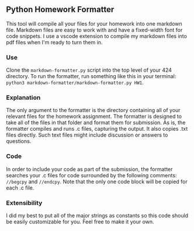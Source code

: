 ## Python Homework Formatter
This tool will compile all your files for your homework into one markdown file. Markdown files are easy to work with and have a fixed-width font for code snippets. I use a vscode extension to compile my markdown files into pdf files when I'm ready to turn them in. 
### Use
Clone the `markdown-formatter.py` script into the top level of your 424 directory. To run the formatter, run something like this in your terminal: `python3 markdown-formatter/markdown-formatter.py HW1`.
### Explanation
The only argument to the formatter is the directory containing all of your relevant files for the homework assignment. The formatter is designed to take all of the files in that folder and format them for submission. As is, the formatter compiles and runs .c files, capturing the output. It also copies .txt files directly. Such text files might include discussion or answers to questions.
### Code
In order to include your code as part of the submission, the formatter searches your .c files for code surrounded by the following comments: `//begcpy` and `//endcpy`. Note that the only one code block will be copied for each .c file.
### Extensibility
I did my best to put all of the major strings as constants so this code should be easily customizable for you. Feel free to make it your own.